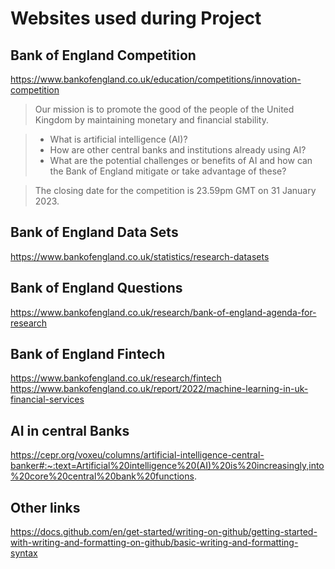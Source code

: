 # Websites used during Project
## Bank of England Competition 
https://www.bankofengland.co.uk/education/competitions/innovation-competition

> Our mission is to promote the good of the people of the United Kingdom by maintaining monetary and financial stability. 
<!-- start of the list -->
>   - What is artificial intelligence (AI)?
>   - How are other central banks and institutions already using AI?
>   - What are the potential challenges or benefits of AI and how can the Bank of England mitigate or take advantage of these?
<!-- end of the list -->
> The closing date for the competition is 23.59pm GMT on 31 January 2023.

## Bank of England Data Sets
https://www.bankofengland.co.uk/statistics/research-datasets

## Bank of England Questions 
https://www.bankofengland.co.uk/research/bank-of-england-agenda-for-research

## Bank of England Fintech 
https://www.bankofengland.co.uk/research/fintech
https://www.bankofengland.co.uk/report/2022/machine-learning-in-uk-financial-services

## AI in central Banks
https://cepr.org/voxeu/columns/artificial-intelligence-central-banker#:~:text=Artificial%20intelligence%20(AI)%20is%20increasingly,into%20core%20central%20bank%20functions.

## Other links 
https://docs.github.com/en/get-started/writing-on-github/getting-started-with-writing-and-formatting-on-github/basic-writing-and-formatting-syntax